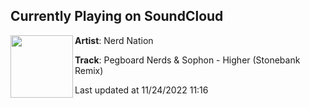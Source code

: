 ## Currently Playing on SoundCloud

[<img align="left" width="100" src="https://i1.sndcdn.com/artworks-AOeaKbzWMreCnyWy-wjBszw-t500x500.jpg">](https://soundcloud.com/nerdnationinc/pegboard-nerds-sophon-higher-stonebank-remix)

**Artist**: Nerd Nation 

**Track**: Pegboard Nerds & Sophon - Higher (Stonebank Remix)

Last updated at 11/24/2022 11:16
